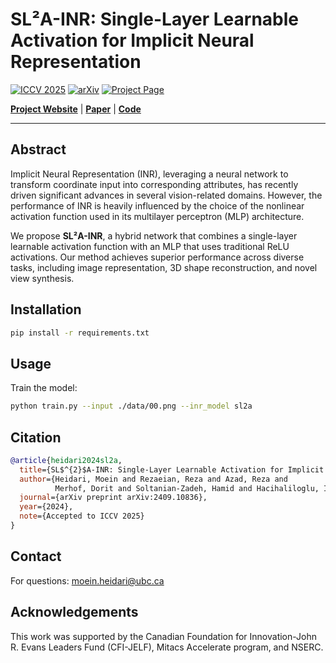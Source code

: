 # SL²A-INR: Single-Layer Learnable Activation for Implicit Neural Representation

[![ICCV 2025](https://img.shields.io/badge/ICCV-2025-blue)](https://arxiv.org/abs/2409.10836)
[![arXiv](https://img.shields.io/badge/arXiv-2409.10836-b31b1b.svg)](https://arxiv.org/abs/2409.10836)
[![Project Page](https://img.shields.io/badge/Project-Page-green)](https://YOUR-USERNAME.github.io/SL2A-INR/)

**[Project Website](https://YOUR-USERNAME.github.io/SL2A-INR/)** | **[Paper](https://arxiv.org/abs/2409.10836)** | **[Code](https://github.com/Iceage7/SL2A-INR)**

---

## Abstract

Implicit Neural Representation (INR), leveraging a neural network to transform coordinate input into corresponding attributes, has recently driven significant advances in several vision-related domains. However, the performance of INR is heavily influenced by the choice of the nonlinear activation function used in its multilayer perceptron (MLP) architecture.

We propose **SL²A-INR**, a hybrid network that combines a single-layer learnable activation function with an MLP that uses traditional ReLU activations. Our method achieves superior performance across diverse tasks, including image representation, 3D shape reconstruction, and novel view synthesis.

## Installation

```bash
pip install -r requirements.txt
```

## Usage

Train the model:

```bash
python train.py --input ./data/00.png --inr_model sl2a
```

## Citation

```bibtex
@article{heidari2024sl2a,
  title={SL$^{2}$A-INR: Single-Layer Learnable Activation for Implicit Neural Representation},
  author={Heidari, Moein and Rezaeian, Reza and Azad, Reza and 
          Merhof, Dorit and Soltanian-Zadeh, Hamid and Hacihaliloglu, Ilker},
  journal={arXiv preprint arXiv:2409.10836},
  year={2024},
  note={Accepted to ICCV 2025}
}
```

## Contact

For questions: [moein.heidari@ubc.ca](mailto:moein.heidari@ubc.ca)

## Acknowledgements

This work was supported by the Canadian Foundation for Innovation-John R. Evans Leaders Fund (CFI-JELF), Mitacs Accelerate program, and NSERC.
